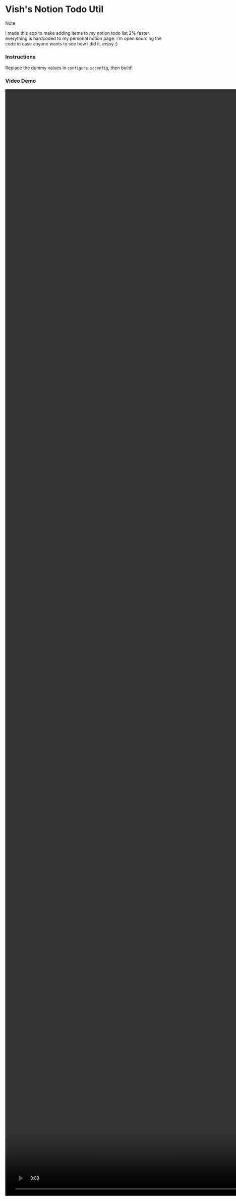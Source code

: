 # Vish's Notion Todo Util

> [!NOTE]
> i made this app to make adding items to my notion todo list 2% faster. everything is hardcoded to my personal notion page. i'm open sourcing the code in case anyone wants to see how i did it. enjoy :)

### Instructions
Replace the dummy values in `configure.xcconfig`, then build! 

### Video Demo
<div>
  <video src="https://github.com/user-attachments/assets/1f8d19d3-04b7-41f2-8781-ecae768bbae2" height="90%"/>
</div>
